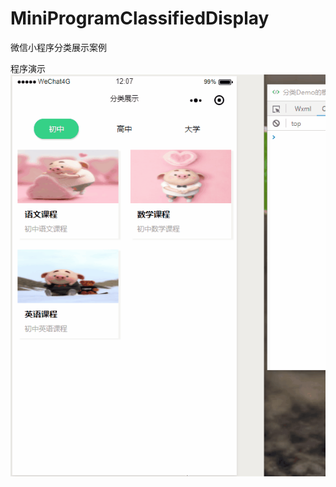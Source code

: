 # MiniProgramClassifiedDisplay
微信小程序分类展示案例

程序演示
![程序演示GIF](https://raw.githubusercontent.com/CuteWenRui/MiniProgramClassifiedDisplay/master/%E5%88%86%E7%B1%BB%E5%B1%95%E7%A4%BA%E6%BC%94%E7%A4%BA.gif)